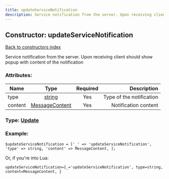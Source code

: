 ```yaml
---
title: updateServiceNotification
description: Service notification from the server. Upon receiving client should show popup with content of the notification
---
```

## Constructor: updateServiceNotification  
[Back to constructors index](index.md)



Service notification from the server. Upon receiving client should show popup with content of the notification

### Attributes:

| Name     |    Type       | Required | Description |
|----------|:-------------:|:--------:|------------:|
|type|[string](../types/string.md) | Yes|Type of the notification|
|content|[MessageContent](../types/MessageContent.md) | Yes|Notification content|



### Type: [Update](../types/Update.md)


### Example:

```
$updateServiceNotification = ['_' => 'updateServiceNotification', 'type' => string, 'content' => MessageContent, ];
```  

Or, if you're into Lua:  


```
updateServiceNotification={_='updateServiceNotification', type=string, content=MessageContent, }

```



